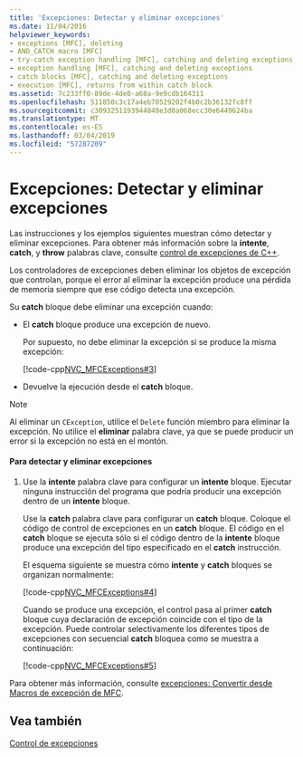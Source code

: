 ```yaml
---
title: 'Excepciones: Detectar y eliminar excepciones'
ms.date: 11/04/2016
helpviewer_keywords:
- exceptions [MFC], deleting
- AND_CATCH macro [MFC]
- try-catch exception handling [MFC], catching and deleting exceptions
- exception handling [MFC], catching and deleting exceptions
- catch blocks [MFC], catching and deleting exceptions
- execution [MFC], returns from within catch block
ms.assetid: 7c233ff0-89de-4de0-a68a-9e9cdb164311
ms.openlocfilehash: 511850c3c17a4eb70529202f4b0c2b36132fc8ff
ms.sourcegitcommit: c3093251193944840e3d0a068ecc30e6449624ba
ms.translationtype: MT
ms.contentlocale: es-ES
ms.lasthandoff: 03/04/2019
ms.locfileid: "57287209"
---
```

# <a name="exceptions-catching-and-deleting-exceptions"></a>Excepciones: Detectar y eliminar excepciones

Las instrucciones y los ejemplos siguientes muestran cómo detectar y eliminar excepciones. Para obtener más información sobre la **intente**, **catch**, y **throw** palabras clave, consulte [control de excepciones de C++](../cpp/cpp-exception-handling.md).

Los controladores de excepciones deben eliminar los objetos de excepción que controlan, porque el error al eliminar la excepción produce una pérdida de memoria siempre que ese código detecta una excepción.

Su **catch** bloque debe eliminar una excepción cuando:

- El **catch** bloque produce una excepción de nuevo.

   Por supuesto, no debe eliminar la excepción si se produce la misma excepción:

   [!code-cpp[NVC_MFCExceptions#3](../mfc/codesnippet/cpp/exceptions-catching-and-deleting-exceptions_1.cpp)]

- Devuelve la ejecución desde el **catch** bloque.

> [!NOTE]
>  Al eliminar un `CException`, utilice el `Delete` función miembro para eliminar la excepción. No utilice el **eliminar** palabra clave, ya que se puede producir un error si la excepción no está en el montón.

#### <a name="to-catch-and-delete-exceptions"></a>Para detectar y eliminar excepciones

1. Use la **intente** palabra clave para configurar un **intente** bloque. Ejecutar ninguna instrucción del programa que podría producir una excepción dentro de un **intente** bloque.

   Use la **catch** palabra clave para configurar un **catch** bloque. Coloque el código de control de excepciones en un **catch** bloque. El código en el **catch** bloque se ejecuta sólo si el código dentro de la **intente** bloque produce una excepción del tipo especificado en el **catch** instrucción.

   El esquema siguiente se muestra cómo **intente** y **catch** bloques se organizan normalmente:

   [!code-cpp[NVC_MFCExceptions#4](../mfc/codesnippet/cpp/exceptions-catching-and-deleting-exceptions_2.cpp)]

   Cuando se produce una excepción, el control pasa al primer **catch** bloque cuya declaración de excepción coincide con el tipo de la excepción. Puede controlar selectivamente los diferentes tipos de excepciones con secuencial **catch** bloquea como se muestra a continuación:

   [!code-cpp[NVC_MFCExceptions#5](../mfc/codesnippet/cpp/exceptions-catching-and-deleting-exceptions_3.cpp)]

Para obtener más información, consulte [excepciones: Convertir desde Macros de excepción de MFC](../mfc/exceptions-converting-from-mfc-exception-macros.md).

## <a name="see-also"></a>Vea también

[Control de excepciones](../mfc/exception-handling-in-mfc.md)
